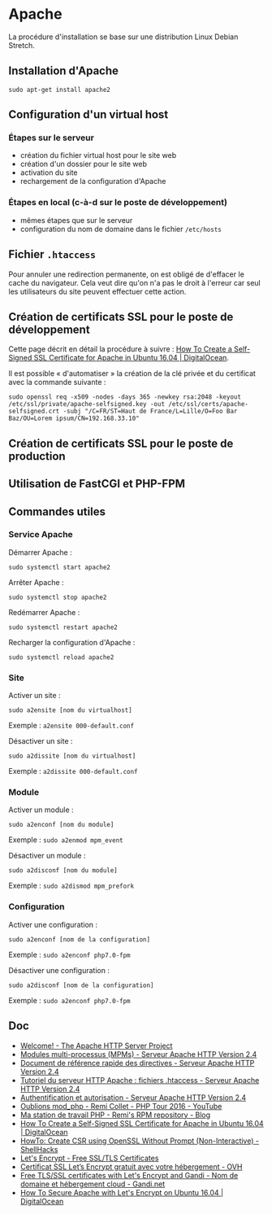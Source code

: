 # Apache

La procédure d'installation se base sur une distribution Linux Debian Stretch.

## Installation d'Apache

    sudo apt-get install apache2

## Configuration d'un virtual host

### Étapes sur le serveur

- création du fichier virtual host pour le site web
- création d'un dossier pour le site web
- activation du site
- rechargement de la configuration d'Apache

### Étapes en local (c-à-d sur le poste de développement)

- mêmes étapes que sur le serveur
- configuration du nom de domaine dans le fichier `/etc/hosts`

## Fichier `.htaccess`






Pour annuler une redirection permanente, on est obligé de d'effacer le cache du navigateur. Cela veut dire qu'on n'a pas le droit à l'erreur car seul les utilisateurs du site peuvent effectuer cette action.

## Création de certificats SSL pour le poste de développement

Cette page décrit en détail la procédure à suivre : [How To Create a Self-Signed SSL Certificate for Apache in Ubuntu 16.04 | DigitalOcean](https://www.digitalocean.com/community/tutorials/how-to-create-a-self-signed-ssl-certificate-for-apache-in-ubuntu-16-04).

Il est possible « d'automatiser » la création de la clé privée et du certificat avec la commande suivante :

    sudo openssl req -x509 -nodes -days 365 -newkey rsa:2048 -keyout /etc/ssl/private/apache-selfsigned.key -out /etc/ssl/certs/apache-selfsigned.crt -subj "/C=FR/ST=Haut de France/L=Lille/O=Foo Bar Baz/OU=Lorem ipsum/CN=192.168.33.10"

## Création de certificats SSL pour le poste de production

## Utilisation de FastCGI et PHP-FPM

## Commandes utiles

### Service Apache

Démarrer Apache :

    sudo systemctl start apache2

Arrêter Apache :

    sudo systemctl stop apache2

Redémarrer Apache :

    sudo systemctl restart apache2

Recharger la configuration d'Apache :

    sudo systemctl reload apache2

### Site

Activer un site :

    sudo a2ensite [nom du virtualhost]

Exemple : `a2ensite 000-default.conf`

Désactiver un site :

    sudo a2dissite [nom du virtualhost]

Exemple : `a2dissite 000-default.conf`

### Module

Activer un module :

    sudo a2enconf [nom du module]

Exemple : `sudo a2enmod mpm_event`

Désactiver un module :

    sudo a2disconf [nom du module]

Exemple : `sudo a2dismod mpm_prefork`

### Configuration

Activer une configuration :

    sudo a2enconf [nom de la configuration]

Exemple : `sudo a2enconf php7.0-fpm`

Désactiver une configuration :

    sudo a2disconf [nom de la configuration]

Exemple : `sudo a2enconf php7.0-fpm`

## Doc

- [Welcome! - The Apache HTTP Server Project](http://httpd.apache.org/)
- [Modules multi-processus (MPMs) - Serveur Apache HTTP Version 2.4](http://httpd.apache.org/docs/2.4/mpm.html)
- [Document de référence rapide des directives - Serveur Apache HTTP Version 2.4](http://httpd.apache.org/docs/2.4/mod/quickreference.html)
- [Tutoriel du serveur HTTP Apache : fichiers .htaccess - Serveur Apache HTTP Version 2.4](http://httpd.apache.org/docs/2.4/howto/htaccess.html)
- [Authentification et autorisation - Serveur Apache HTTP Version 2.4](http://httpd.apache.org/docs/2.4/howto/auth.html)
- [Oublions mod_php - Remi Collet - PHP Tour 2016 - YouTube](https://www.youtube.com/watch?time_continue=2454&v=onSzYyv4yj8)
- [Ma station de travail PHP - Remi's RPM repository - Blog](https://blog.remirepo.net/post/2016/04/16/Ma-station-de-travail-PHP)
- [How To Create a Self-Signed SSL Certificate for Apache in Ubuntu 16.04 | DigitalOcean](https://www.digitalocean.com/community/tutorials/how-to-create-a-self-signed-ssl-certificate-for-apache-in-ubuntu-16-04)
- [HowTo: Create CSR using OpenSSL Without Prompt (Non-Interactive) - ShellHacks](https://www.shellhacks.com/create-csr-openssl-without-prompt-non-interactive/)
- [Let's Encrypt - Free SSL/TLS Certificates](https://letsencrypt.org/)
- [Certificat SSL Let’s Encrypt gratuit avec votre hébergement - OVH](https://www.ovh.com/fr/hebergement-web/ssl_mutualise.xml)
- [Free TLS/SSL certificates with Let's Encrypt and Gandi - Nom de domaine et hébergement cloud - Gandi.net](https://v4.gandi.net/news/en/2016-01-12/6677-free_tlsssl_certificates_with_lets_encrypt_and_gandi/)
- [How To Secure Apache with Let's Encrypt on Ubuntu 16.04 | DigitalOcean](https://www.digitalocean.com/community/tutorials/how-to-secure-apache-with-let-s-encrypt-on-ubuntu-16-04)

